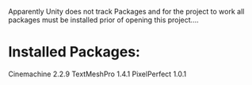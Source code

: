 Apparently Unity does not track Packages and for the project to work all packages must be installed prior of opening
this project....


Installed Packages:
====

Cinemachine 2.2.9
TextMeshPro 1.4.1
PixelPerfect 1.0.1
